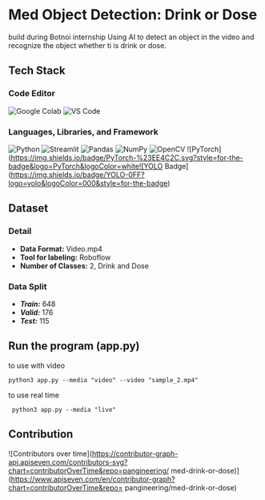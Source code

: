 # Med Object Detection: Drink or Dose
build during Botnoi internship
Using AI to detect an object in the video and recognize the object whether ti is drink or dose.

## Tech Stack
### Code Editor
![Google Colab](https://img.shields.io/badge/Colab-F9AB00?style=for-the-badge&logo=googlecolab&color=525252) ![VS Code](https://img.shields.io/badge/Visual_Studio_Code-0078D4?style=for-the-badge&logo=visual%20studio%20code&logoColor=white)  
### Languages, Libraries, and Framework
![Python](https://img.shields.io/badge/python-3670A0?style=for-the-badge&logo=python&logoColor=ffdd54) ![Streamlit](https://img.shields.io/badge/Streamlit-FF4B4B?style=for-the-badge&logo=Streamlit&logoColor=white)  ![Pandas](https://img.shields.io/badge/pandas-%23150458.svg?style=for-the-badge&logo=pandas&logoColor=white) ![NumPy](https://img.shields.io/badge/numpy-%23013243.svg?style=for-the-badge&logo=numpy&logoColor=white) ![OpenCV](https://img.shields.io/badge/opencv-%23white.svg?style=for-the-badge&logo=opencv&logoColor=white) ![PyTorch](https://img.shields.io/badge/PyTorch-%23EE4C2C.svg?style=for-the-badge&logo=PyTorch&logoColor=white![YOLO Badge](https://img.shields.io/badge/YOLO-0FF?logo=yolo&logoColor=000&style=for-the-badge)

## Dataset
### Detail
- **Data Format:** Video.mp4
- **Tool for labeling:** Roboflow
- **Number of Classes:** 2, Drink and Dose
### Data Split
- ***Train:*** 648
- ***Valid:*** 176
- ***Test:*** 115

## Run the program (app.py)
to use with video
```shell
python3 app.py --media "video" --video "sample_2.mp4"
```
to use real time
```shell
 python3 app.py --media "live"
```

## Contribution
![Contributors over time](https://contributor-graph-api.apiseven.com/contributors-svg?chart=contributorOverTime&repo=pangineering/
med-drink-or-dose)](https://www.apiseven.com/en/contributor-graph?chart=contributorOverTime&repo=
pangineering/med-drink-or-dose)
